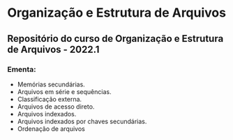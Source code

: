 # Organização e Estrutura de Arquivos

## Repositório do curso de Organização e Estrutura de Arquivos - 2022.1

### Ementa:
- Memórias secundárias.
- Arquivos em série e sequências.
- Classificação externa.
- Arquivos de acesso direto.
- Arquivos indexados.
- Arquivos indexados por chaves secundárias.
- Ordenação de arquivos
